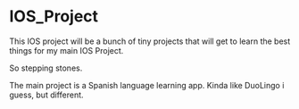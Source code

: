 # IOS_Project

This IOS project will be a bunch of tiny projects that will get to learn the best things for my main IOS Project. 

So stepping stones. 

The main project is a Spanish language learning app. Kinda like DuoLingo i guess, but different.
